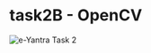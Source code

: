 # task2B - OpenCV
![e-Yantra Task 2](https://user-images.githubusercontent.com/116296318/198088896-c206fd72-e49f-4bb9-ab07-ebaafbe71b86.png)
